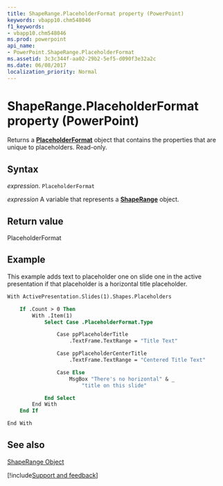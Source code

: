 ```yaml
---
title: ShapeRange.PlaceholderFormat property (PowerPoint)
keywords: vbapp10.chm548046
f1_keywords:
- vbapp10.chm548046
ms.prod: powerpoint
api_name:
- PowerPoint.ShapeRange.PlaceholderFormat
ms.assetid: 3c3c344f-aa02-29b2-5ef5-d090f3e32a2c
ms.date: 06/08/2017
localization_priority: Normal
---
```



# ShapeRange.PlaceholderFormat property (PowerPoint)

Returns a  **[PlaceholderFormat](PowerPoint.PlaceholderFormat.md)** object that contains the properties that are unique to placeholders. Read-only.


## Syntax

_expression_. `PlaceholderFormat`

_expression_ A variable that represents a **[ShapeRange](PowerPoint.ShapeRange.md)** object.


## Return value

PlaceholderFormat


## Example

This example adds text to placeholder one on slide one in the active presentation if that placeholder is a horizontal title placeholder.


```vb
With ActivePresentation.Slides(1).Shapes.Placeholders

    If .Count > 0 Then
        With .Item(1)
            Select Case .PlaceholderFormat.Type

                Case ppPlaceholderTitle
                    .TextFrame.TextRange = "Title Text"

                Case ppPlaceholderCenterTitle
                    .TextFrame.TextRange = "Centered Title Text"

                Case Else
                    MsgBox "There's no horizontal" & _
                        "title on this slide"

            End Select
        End With
    End If

End With
```


## See also


[ShapeRange Object](PowerPoint.ShapeRange.md)

[!include[Support and feedback](~/includes/feedback-boilerplate.md)]